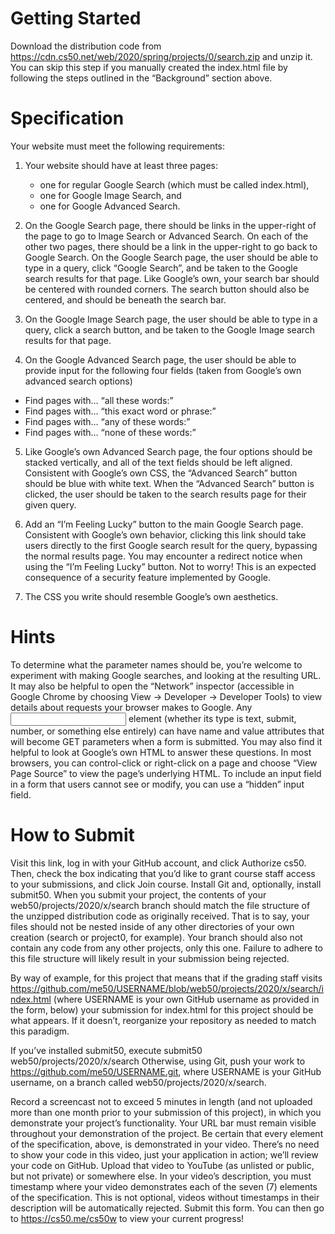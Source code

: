 # Getting Started
Download the distribution code from https://cdn.cs50.net/web/2020/spring/projects/0/search.zip and unzip it. You can skip this step if you manually created the index.html file by following the steps outlined in the “Background” section above.

# Specification
Your website must meet the following requirements:

1. Your website should have at least three pages: 
   - one for regular Google Search (which must be called index.html), 
   - one for Google Image Search, and 
   - one for Google Advanced Search.

2. On the Google Search page, there should be links in the upper-right of the page to go to Image Search or Advanced Search. On each of the other two pages, there should be a link in the upper-right to go back to Google Search.
On the Google Search page, the user should be able to type in a query, click “Google Search”, and be taken to the Google search results for that page.
Like Google’s own, your search bar should be centered with rounded corners. The search button should also be centered, and should be beneath the search bar.

3. On the Google Image Search page, the user should be able to type in a query, click a search button, and be taken to the Google Image search results for that page.

4. On the Google Advanced Search page, the user should be able to provide input for the following four fields (taken from Google’s own advanced search options)
- Find pages with… “all these words:”
- Find pages with… “this exact word or phrase:”
- Find pages with… “any of these words:”
- Find pages with… “none of these words:”

5. Like Google’s own Advanced Search page, the four options should be stacked vertically, and all of the text fields should be left aligned.
Consistent with Google’s own CSS, the “Advanced Search” button should be blue with white text.
When the “Advanced Search” button is clicked, the user should be taken to the search results page for their given query.

6. Add an “I’m Feeling Lucky” button to the main Google Search page. Consistent with Google’s own behavior, clicking this link should take users directly to the first Google search result for the query, bypassing the normal results page.
You may encounter a redirect notice when using the “I’m Feeling Lucky” button. Not to worry! This is an expected consequence of a security feature implemented by Google.

7. The CSS you write should resemble Google’s own aesthetics.

# Hints
To determine what the parameter names should be, you’re welcome to experiment with making Google searches, and looking at the resulting URL. It may also be helpful to open the “Network” inspector (accessible in Google Chrome by choosing View -> Developer -> Developer Tools) to view details about requests your browser makes to Google.
Any <input> element (whether its type is text, submit, number, or something else entirely) can have name and value attributes that will become GET parameters when a form is submitted.
You may also find it helpful to look at Google’s own HTML to answer these questions. In most browsers, you can control-click or right-click on a page and choose “View Page Source” to view the page’s underlying HTML.
To include an input field in a form that users cannot see or modify, you can use a “hidden” input field.

# How to Submit
Visit this link, log in with your GitHub account, and click Authorize cs50. Then, check the box indicating that you’d like to grant course staff access to your submissions, and click Join course.
Install Git and, optionally, install submit50.
When you submit your project, the contents of your web50/projects/2020/x/search branch should match the file structure of the unzipped distribution code as originally received. That is to say, your files should not be nested inside of any other directories of your own creation (search or project0, for example). Your branch should also not contain any code from any other projects, only this one. Failure to adhere to this file structure will likely result in your submission being rejected.

By way of example, for this project that means that if the grading staff visits https://github.com/me50/USERNAME/blob/web50/projects/2020/x/search/index.html (where USERNAME is your own GitHub username as provided in the form, below) your submission for index.html for this project should be what appears. If it doesn’t, reorganize your repository as needed to match this paradigm.

If you’ve installed submit50, execute
submit50 web50/projects/2020/x/search
Otherwise, using Git, push your work to https://github.com/me50/USERNAME.git, where USERNAME is your GitHub username, on a branch called web50/projects/2020/x/search.

Record a screencast not to exceed 5 minutes in length (and not uploaded more than one month prior to your submission of this project), in which you demonstrate your project’s functionality. Your URL bar must remain visible throughout your demonstration of the project. Be certain that every element of the specification, above, is demonstrated in your video. There’s no need to show your code in this video, just your application in action; we’ll review your code on GitHub. Upload that video to YouTube (as unlisted or public, but not private) or somewhere else. In your video’s description, you must timestamp where your video demonstrates each of the seven (7) elements of the specification. This is not optional, videos without timestamps in their description will be automatically rejected.
Submit this form.
You can then go to https://cs50.me/cs50w to view your current progress!